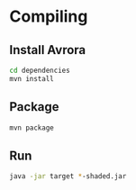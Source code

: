 Compiling   
=========

Install Avrora
--------------

```sh
cd dependencies
mvn install
```

Package
-------
```sh
mvn package
```

Run
---
```sh
java -jar target *-shaded.jar
```
